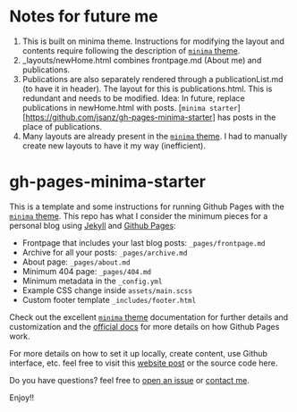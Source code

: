 # Notes for future me
1. This is built on minima theme. Instructions for modifying the layout and contents require following the description of [`minima` theme][minima].
2. _layouts/newHome.html combines frontpage.md (About me) and publications. 
3. Publications are also separately rendered through a publicationList.md (to have it in header). The layout for this is publications.html. This is redundant and needs to be modified. Idea: In future, replace publications in newHome.html with posts. [`minima starter`][https://github.com/jsanz/gh-pages-minima-starter] has posts in the place of publications. 
4. Many layouts are already present in the [`minima` theme][minima]. I had to manually create new layouts to have it my way (inefficient). 



# gh-pages-minima-starter

This is a template and some instructions for running Github Pages with the [`minima` theme][minima]. This repo has what I consider the minimum pieces for a personal blog using [Jekyll][jk] and [Github Pages][gh-site]:

* Frontpage that includes your last blog posts: `_pages/frontpage.md`
* Archive for all your posts: `_pages/archive.md`
* About page: `_pages/about.md`
* Minimum 404 page: `_pages/404.md`
* Minimum metadata in the `_config.yml`
* Example CSS change inside `assets/main.scss`
* Custom footer template `_includes/footer.html`

Check out the excellent [`minima` theme][minima] documentation for further details and customization and the [official docs][gh] for more details on how Github Pages work.

For more details on how to set it up locally, create content, use Github interface, etc. feel free to visit this [website post][dev] or the source code here.

Do you have questions? feel free to [open an issue](https://github.com/jsanz/gh-pages-minima-starter/issues/new/choose) or [contact me](https://jorgesanz.net/contact).

Enjoy!!

[gh-site]: https://pages.github.com/
[jk]: https://jekyllrb.com/
[minima]: https://github.com/jekyll/minima/tree/2.5-stable
[gh]: https://help.github.com/en/github/working-with-github-pages
[gh-settings]: https://help.github.com/en/github/working-with-github-pages/configuring-a-publishing-source-for-your-github-pages-site
[dev]: https://jsanz.github.io/gh-pages-minima-starter/2020/04/17/local-env.html